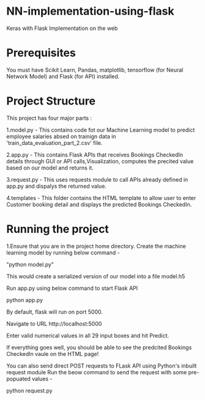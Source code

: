 # NN-implementation-using-flask
Keras with Flask Implementation on the web

# Prerequisites
You must have Scikit Learn, Pandas, matplotlib, tensorflow (for Neural Network Model) and Flask (for API) installed.

# Project Structure
This project has four major parts :

1.model.py - This contains code fot our Machine Learning model to predict employee salaries absed on trainign data in 'train_data_evaluation_part_2.csv' file.

2.app.py - This contains Flask APIs that receives Bookings CheckedIn details through GUI or API calls,Visualization, computes the precited value based on our model and returns it.

3.request.py - This uses requests module to call APIs already defined in app.py and dispalys the returned value.

4.templates - This folder contains the HTML template to allow user to enter Customer booking detail and displays the predicted Bookings CheckedIn.

# Running the project

1.Ensure that you are in the project home directory. Create the machine learning model by running below command -

"python model.py"

This would create a serialized version of our model into a file model.h5

Run app.py using below command to start Flask API

python app.py

By default, flask will run on port 5000.

Navigate to URL http://localhost:5000

Enter valid numerical values in all 29 input boxes and hit Predict.

If everything goes well, you should be able to see the predcited Bookings CheckedIn vaule on the HTML page!

You can also send direct POST requests to FLask API using Python's inbuilt request module Run the beow command to send the request with some pre-popuated values -

python request.py
